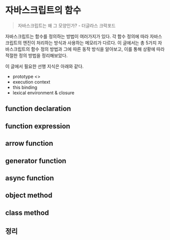 # 자바스크립트의 함수

> 자바스크립트는 왜 그 모양인가? - 더글라스 크락포드

자바스크립트는 함수를 정의하는 방법이 여러가지가 있다. 각 함수 정의에 따라 자바스크립트의 엔진이 처리하는 방식과 사용하는 메모리가 다르다. 이 글에서는 총 5가지 자바스크립트의 함수 정의 방법과 그에 따른 동작 방식을 알아보고, 이를 통해 상황에 따라 적절한 정의 방법을 정리해보았다.

이 글에서 필요한 선행 지식은 아래와 같다.

- prototype <>
- execution context
- this binding
- lexical environment & closure

## function declaration



## function expression

## arrow function

## generator function

## async function

## object method

## class method

## 정리

